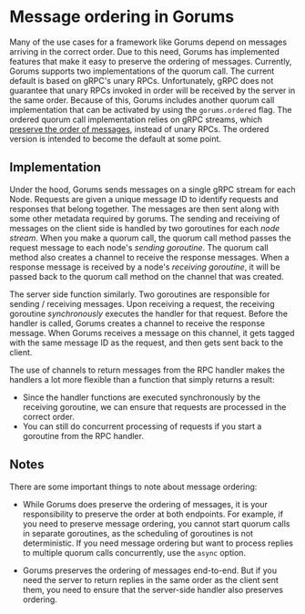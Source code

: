 # Message ordering in Gorums

Many of the use cases for a framework like Gorums depend on messages arriving in the correct order.
Due to this need, Gorums has implemented features that make it easy to preserve the ordering of messages.
Currently, Gorums supports two implementations of the quorum call.
The current default is based on gRPC's unary RPCs.
Unfortunately, gRPC does not guarantee that unary RPCs invoked in order will be received by the server in the same order.
Because of this, Gorums includes another quorum call implementation that can be activated by using the `gorums.ordered` flag.
The ordered quorum call implementation relies on gRPC streams, which
[preserve the order of messages](https://grpc.io/docs/what-is-grpc/core-concepts/), instead of unary RPCs.
The ordered version is intended to become the default at some point.

## Implementation

Under the hood, Gorums sends messages on a single gRPC stream for each Node.
Requests are given a unique message ID to identify requests and responses that belong together.
The messages are then sent along with some other metadata required by gorums.
The sending and receiving of messages on the client side is handled by two goroutines for each *node stream*.
When you make a quorum call, the quorum call method passes the request message to each node's *sending goroutine*.
The quorum call method also creates a channel to receive the response messages.
When a response message is received by a node's *receiving goroutine*, it will be passed back to the quorum call method on the channel that was created.

The server side function similarly.
Two goroutines are responsible for sending / receiving messages.
Upon receiving a request, the receiving goroutine *synchronously* executes the handler for that request.
Before the handler is called, Gorums creates a channel to receive the response message.
When Gorums receives a message on this channel, it gets tagged with the same message ID as the request, and then gets sent back to the client.

The use of channels to return messages from the RPC handler makes the handlers a lot more flexible than a function that simply returns a result:

* Since the handler functions are executed synchronously by the receiving goroutine, we can ensure that requests are processed in the correct order.
* You can still do concurrent processing of requests if you start a goroutine from the RPC handler.

## Notes

There are some important things to note about message ordering:

* While Gorums does preserve the ordering of messages, it is your responsibility to preserve the order at both endpoints.
For example, if you need to preserve message ordering, you cannot start quorum calls in separate goroutines, as the scheduling of goroutines is not deterministic.
If you need message ordering but want to process replies to multiple quorum calls concurrently, use the `async` option.

* Gorums preserves the ordering of messages end-to-end.
But if you need the server to return replies in the same order as the client sent them, you need to ensure that the server-side handler also preserves ordering.
